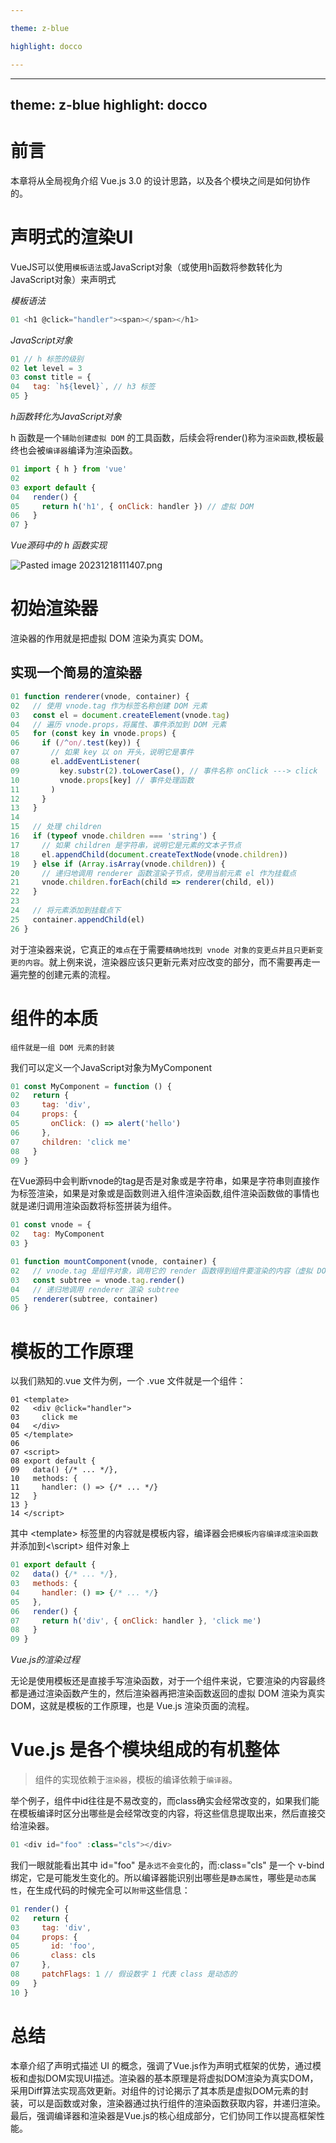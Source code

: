 ```yaml
---

theme: z-blue

highlight: docco

---
```

---
theme: z-blue
highlight: docco
---

# 前言

本章将从全局视角介绍 Vue.js 3.0 的设计思路，以及各个模块之间是如何协作的。

# 声明式的渲染UI

VueJS可以使用`模板语法`或JavaScript对象（或使用h函数将参数转化为JavaScript对象）来声明式

*模板语法*
~~~JavaScript
01 <h1 @click="handler"><span></span></h1>
~~~

*JavaScript对象*

~~~JavaScript
01 // h 标签的级别
02 let level = 3
03 const title = {
04   tag: `h${level}`, // h3 标签
05 }
~~~

*h函数转化为JavaScript对象*

h 函数是一个`辅助创建虚拟 DOM` 的工具函数，后续会将render()称为`渲染函数`,模板最终也会被`编译器`编译为渲染函数。

~~~JavaScript
01 import { h } from 'vue'
02
03 export default {
04   render() {
05     return h('h1', { onClick: handler }) // 虚拟 DOM
06   }
07 }
~~~

*Vue源码中的 h 函数实现*

![Pasted image 20231218111407.png](https://p3-juejin.byteimg.com/tos-cn-i-k3u1fbpfcp/92faa5ae3fcb4335b4fb5b6e99051b7d~tplv-k3u1fbpfcp-jj-mark:0:0:0:0:q75.image#?w=723&h=467&s=48616&e=png&b=1f1f1f)

# 初始渲染器

渲染器的作用就是把虚拟 DOM 渲染为真实 DOM。

## 实现一个简易的渲染器

~~~JavaScript
01 function renderer(vnode, container) {
02   // 使用 vnode.tag 作为标签名称创建 DOM 元素
03   const el = document.createElement(vnode.tag)
04   // 遍历 vnode.props，将属性、事件添加到 DOM 元素
05   for (const key in vnode.props) {
06     if (/^on/.test(key)) {
07       // 如果 key 以 on 开头，说明它是事件
08       el.addEventListener(
09         key.substr(2).toLowerCase(), // 事件名称 onClick ---> click
10         vnode.props[key] // 事件处理函数
11       )
12     }
13   }
14
15   // 处理 children
16   if (typeof vnode.children === 'string') {
17     // 如果 children 是字符串，说明它是元素的文本子节点
18     el.appendChild(document.createTextNode(vnode.children))
19   } else if (Array.isArray(vnode.children)) {
20     // 递归地调用 renderer 函数渲染子节点，使用当前元素 el 作为挂载点
21     vnode.children.forEach(child => renderer(child, el))
22   }
23
24   // 将元素添加到挂载点下
25   container.appendChild(el)
26 }
~~~

对于渲染器来说，它真正的`难点`在于需要`精确地找到 vnode 对象的变更点并且只更新变更的内容`。就上例来说，渲染器应该只更新元素对应改变的部分，而不需要再走一遍完整的创建元素的流程。

# 组件的本质
	组件就是一组 DOM 元素的封装

我们可以定义一个JavaScript对象为MyComponent

~~~JavaScript
01 const MyComponent = function () {
02   return {
03     tag: 'div',
04     props: {
05       onClick: () => alert('hello')
06     },
07     children: 'click me'
08   }
09 }
~~~

在Vue源码中会判断vnode的tag是否是对象或是字符串，如果是字符串则直接作为标签渲染，如果是对象或是函数则进入组件渲染函数,组件渲染函数做的事情也就是递归调用渲染函数将标签拼装为组件。

~~~JavaScript
01 const vnode = {
02   tag: MyComponent
03 }
~~~

~~~JavaScript
01 function mountComponent(vnode, container) {
02   // vnode.tag 是组件对象，调用它的 render 函数得到组件要渲染的内容（虚拟 DOM）
03   const subtree = vnode.tag.render()
04   // 递归地调用 renderer 渲染 subtree
05   renderer(subtree, container)
06 }
~~~

# 模板的工作原理

以我们熟知的.vue 文件为例，一个 .vue 文件就是一个组件：
~~~Vue
01 <template>
02   <div @click="handler">
03     click me
04   </div>
05 </template>
06
07 <script>
08 export default {
09   data() {/* ... */},
10   methods: {
11     handler: () => {/* ... */}
12   }
13 }
14 </script>
~~~

其中 \<template> 标签里的内容就是模板内容，编译器会`把模板内容编译成渲染函数`并添加到<\script> 组件对象上

~~~JavaScript
01 export default {
02   data() {/* ... */},
03   methods: {
04     handler: () => {/* ... */}
05   },
06   render() {
07     return h('div', { onClick: handler }, 'click me')
08   }
09 }
~~~

*Vue.js的渲染过程*

无论是使用模板还是直接手写渲染函数，对于一个组件来说，它要渲染的内容最终都是通过渲染函数产生的，然后渲染器再把渲染函数返回的虚拟 DOM 渲染为真实 DOM，这就是模板的工作原理，也是 Vue.js 渲染页面的流程。

# Vue.js 是各个模块组成的有机整体

> 组件的实现依赖于`渲染器`，模板的编译依赖于`编译器`。

举个例子，组件中id往往是不易改变的，而class确实会经常改变的，如果我们能在模板编译时区分出哪些是会经常改变的内容，将这些信息提取出来，然后直接交给渲染器。

~~~JavaScript
01 <div id="foo" :class="cls"></div>
~~~

我们一眼就能看出其中 id="foo" 是`永远不会变化`的，而:class="cls" 是一个 v-bind 绑定，它是可能发生变化的。所以编译器能识别出哪些是`静态属性`，哪些是`动态属性`，在生成代码的时候完全可以`附带`这些信息：

~~~JavaScript
01 render() {
02   return {
03     tag: 'div',
04     props: {
05       id: 'foo',
06       class: cls
07     },
08     patchFlags: 1 // 假设数字 1 代表 class 是动态的
09   }
10 }
~~~

# 总结

本章介绍了声明式描述 UI 的概念，强调了Vue.js作为声明式框架的优势，通过模板和虚拟DOM实现UI描述。渲染器的基本原理是将虚拟DOM渲染为真实DOM，采用Diff算法实现高效更新。对组件的讨论揭示了其本质是虚拟DOM元素的封装，可以是函数或对象，渲染器通过执行组件的渲染函数获取内容，并递归渲染。最后，强调编译器和渲染器是Vue.js的核心组成部分，它们协同工作以提高框架性能。